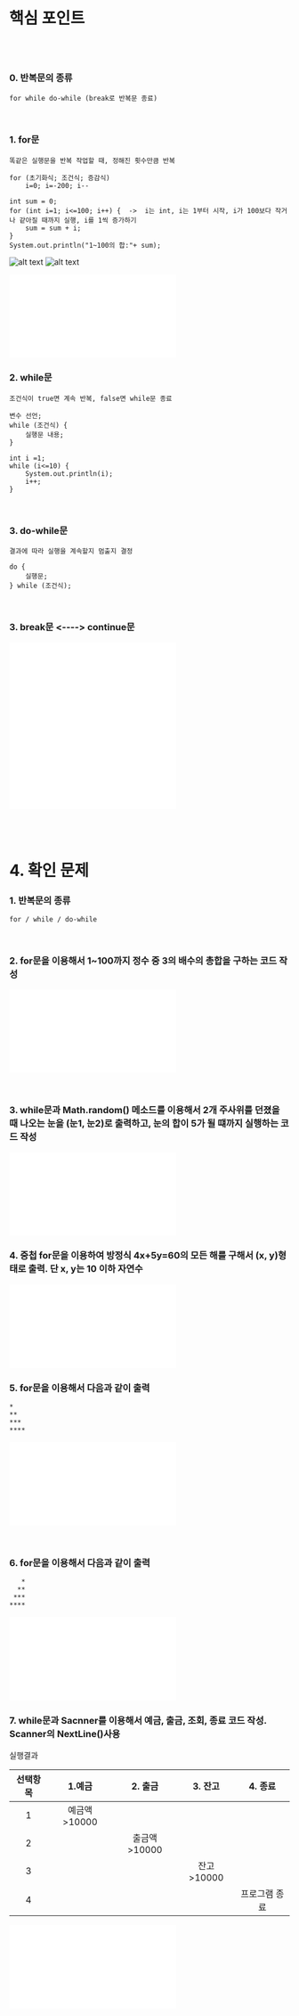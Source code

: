 # 핵심 포인트

<br>
<br>

### 0. 반복문의 종류
    for while do-while (break로 반복문 종료)
<br>

### 1. for문 
    똑같은 실행문을 반복 작업할 때, 정해진 횟수만큼 반복

    for (초기화식; 조건식; 증감식)
        i=0; i=-200; i--

    int sum = 0;
    for (int i=1; i<=100; i++) {  ->  i는 int, i는 1부터 시작, i가 100보다 작거나 같아질 때까지 실행, i를 1씩 증가하기
        sum = sum + i;
    }
    System.out.println("1~100의 합:"+ sum);

![alt text](img/image.png)
![alt text](img/image2.png)

![중첩 for문](java/ForExample.java)
<br>

### 2. while문 
    조건식이 true면 계속 반복, false면 while문 종료
    
    변수 선언;
    while (조건식) {
        실행문 내용;
    }

    int i =1;
    while (i<=10) {
        System.out.println(i);
        i++;
    }
<br>

### 3. do-while문
    결과에 따라 실행을 계속할지 멈출지 결정 

    do {
        실행문;
    } while (조건식);
<br>

### 3. break문  <---->  continue문
![예제 파일](java/break179.java)
![예제 파일](java/continue181.java)

<br><br>

# 4. 확인 문제

### 1. 반복문의 종류
    for / while / do-while
<br>

### 2. for문을 이용해서 1~100까지 정수 중 3의 배수의 총합을 구하는 코드 작성
![정답 파일](java/threetimes.java)

<br>

### 3. while문과 Math.random() 메소드를 이용해서 2개 주사위를 던졌을 때 나오는 눈을 (눈1, 눈2)로 출력하고, 눈의 합이 5가 될 떄까지 실행하는 코드 작성
![정답 파일](java/question3.java)
<br>


### 4. 중첩 for문을 이용하여 방정식 4x+5y=60의 모든 해를 구해서 (x, y)형태로 출력. 단 x, y는 10 이하 자연수
![정답 파일](java/question4.java)
<br>

### 5. for문을 이용해서 다음과 같이 출력
    *
    **
    ***
    ****
![정답 파일](java/question5.java)

<br>

### 6. for문을 이용해서 다음과 같이 출력
       *
      **
     ***
    ****     
![정답 파일](java/question6.java)


### 7. while문과 Sacnner를 이용해서 예금, 출금, 조회, 종료 코드 작성. Scanner의 NextLine()사용

실행결과<br>

| 선택항목 | 1.예금 | 2. 출금 | 3. 잔고 | 4. 종료 |
|:----:|:----:|:----:|:----:|:----:|
| 1 |예금액>10000 |   |
| 2 || 출금액>10000  |
| 3 ||| 잔고>10000 ||
| 4 ||||프로그램 종료|

![정답 파일](java/question7.java)